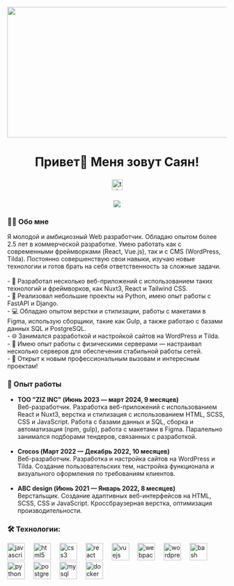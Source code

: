 <br clear="both">

<div align="center">
  <img height="300" width="600" src="https://user-images.githubusercontent.com/74038190/225813708-98b745f2-7d22-48cf-9150-083f1b00d6c9.gif"  />
</div>

###

<h1 align="center">Привет👋 Меня зовут Саян!</h1>

###

<div align="center">
  <a href="https://t.me/mister_robot_from_usa" target="_blank">
    <img src="https://img.shields.io/static/v1?message=Telegram&logo=telegram&label=&color=2CA5E0&logoColor=white&labelColor=&style=for-the-badge" height="25" alt="telegram logo"  />
  </a>
</div>

###

<div align="center">
  <img src="https://visitor-badge.laobi.icu/badge?page_id=urustemovsayan.urustemovsayan&"  />
</div>

###

<h3 align="left">👨‍💻 Обо мне</h3>

<p align="left">Я молодой и амбициозный Web разработчик. Обладаю опытом более 2.5 лет в коммерческой разработке. Умею работать как с современными фреймворками (React, Vue.js), так и с CMS (WordPress, Tilda). Постоянно совершенствую свои навыки, изучаю новые технологии и готов брать на себя ответственность за сложные задачи.<br><br>
- 🔭 Разработал несколько веб-приложений с использованием таких технологий и фреймворков, как Nuxt3, React и Tailwind CSS.<br>
- 🐍 Реализовал небольшие проекты на Python, имею опыт работы с FastAPI и Django.<br>
- 💻 Обладаю опытом верстки и стилизации, работы с макетами в Figma, использую сборщики, такие как Gulp, а также работаю с базами данных SQL и PostgreSQL.<br>
- 🌐 Занимался разработкой и настройкой сайтов на WordPress и Tilda.<br>
- 🛜 Имею опыт работы с физическими серверами — настраивал несколько серверов для обеспечения стабильной работы сетей.<br>
- 🎯 Открыт к новым профессиональным вызовам и интересным проектам!</p>

###

<h3 align="left">💼 Опыт работы</h3>

<ul>
  <li><b>ТОО "ZIZ INC" (Июнь 2023 — март 2024, 9 месяцев)</b><br>
    Веб-разработчик. Разработка веб-приложений с использованием React и Nuxt3, верстка и стилизация с использованием HTML, SCSS, CSS и JavaScript. Работа с базами данных и SQL, сборка и автоматизация (npm, gulp), работа с макетами в Figma. Паралельно занимался подборами тендеров, связанных с разработкой.
  </li>
  <br>
  <li><b>Crocos (Март 2022 — Декабрь 2022, 10 месяцев)</b><br>
    Веб-разработчик. Разработка и настройка сайтов на WordPress и Tilda. Создание пользовательских тем, настройка функционала и визуального оформления по требованиям клиентов.
  </li>
  <br>
  <li><b>ABC design (Июнь 2021 — Январь 2022, 8 месяцев)</b><br>
    Верстальщик. Создание адаптивных веб-интерфейсов на HTML, SCSS, CSS и JavaScript. Кроссбраузерная верстка, оптимизация производительности.
  </li>
</ul>

###

<h3 align="left">🛠 Технологии:</h3>

<div align="left">
  <img src="https://cdn.jsdelivr.net/gh/devicons/devicon/icons/javascript/javascript-original.svg" height="40" alt="javascript logo"  />
  <img width="12" />
  <img src="https://cdn.jsdelivr.net/gh/devicons/devicon/icons/html5/html5-original.svg" height="40" alt="html5 logo"  />
  <img width="12" />
  <img src="https://cdn.jsdelivr.net/gh/devicons/devicon/icons/css3/css3-original.svg" height="40" alt="css3 logo"  />
  <img width="12" />
  <img src="https://cdn.jsdelivr.net/gh/devicons/devicon/icons/react/react-original.svg" height="40" alt="react logo"  />
  <img width="12" />
  <img src="https://cdn.jsdelivr.net/gh/devicons/devicon/icons/vuejs/vuejs-original.svg" height="40" alt="vuejs logo"  />
  <img width="12" />
  <img src="https://cdn.simpleicons.org/webpack/8DD6F9" height="40" alt="webpack logo"  />
  <img width="12" />
  <img src="https://skillicons.dev/icons?i=wordpress" height="40" alt="wordpress logo"  />
  <img width="12" />
  <img src="https://cdn.simpleicons.org/gnubash/4EAA25" height="40" alt="bash logo"  />
  <img width="12" />
  <img src="https://skillicons.dev/icons?i=py" height="40" alt="python logo"  />
  <img width="12" />
  <img src="https://skillicons.dev/icons?i=postgres" height="40" alt="postgresql logo"  />
  <img width="12" />
  <img src="https://skillicons.dev/icons?i=mysql" height="40" alt="mysql logo"  />
  <img width="12" />
  <img src="https://skillicons.dev/icons?i=docker" height="40" alt="docker logo"  />
</div>
